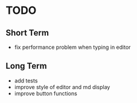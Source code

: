 # TODO

## Short Term
- fix performance problem when typing in editor

## Long Term
- add tests
- improve style of editor and md display
- improve button functions